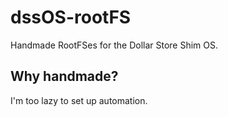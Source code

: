 # dssOS-rootFS
Handmade RootFSes for the Dollar Store Shim OS.

## Why handmade?

I'm too lazy to set up automation.
